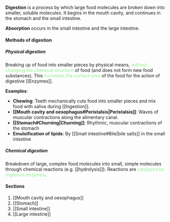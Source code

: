 **Digestion** is a process by which large food molecules are broken down into smaller, soluble molecules. It begins in the mouth cavity, and continues in the stomach and the small intestine.

**Absorption** occurs in the small intestine and the large intestine.

#### Methods of digestion
##### Physical digestion
Breaking up of food into smaller pieces by physical means, <span style="color: lightgreen">without changing the chemical structure</span> of food (and does not form new food substances). This <span style="color: lightgreen">increases the surface area</span> of the food for the action of digestive [[Enzymes]].

**Examples**:
- **Chewing**: Teeth mechanically cuts food into smaller pieces and mix food with saliva during [[Ingestion]].
- **[[Mouth cavity and oesophagus#Peristalsis|Peristalsis]]**: Waves of muscular contractions along the alimentary canal.
- **[[Stomach#Churning|Churning]]**: Rhythmic, muscular contractions of the stomach
- **Emulsification of lipids**: By [[Small intestine#Bile|bile salts]] in the small intestine

##### Chemical digestion
Breakdown of large, complex food molecules into small, simple molecules through chemical reactions (e.g. [[hydrolysis]]). Reactions are <span style="color: lightgreen">catalysed by digestive enzymes</span>.

#### Sections
1. [[Mouth cavity and oesophagus]]
2. [[Stomach]]
3. [[Small intestine]]
4. [[Large intestine]]
